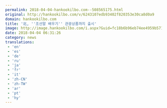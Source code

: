 ```yaml
---
permalink: 2018-04-04-hankookilbo.com--508565175.html
original: http://hankookilbo.com/v/6243107edb93402f820353e30ca8d0a9
domain: hankookilbo.com
title: '北, ''조선말 배우기'' 관광상품까지 출시'
image: http://image.hankookilbo.com/i.aspx?Guid=fc18b6b96eb74ee4959b571854ed66a7&Month=201804&size=980
date: 2018-04-04 06:31:26
category: news
translations: 
 - 'en'
 - 'es'
 - 'de'
 - 'ru'
 - 'ja'
 - 'fr'
 - 'it'
 - 'zh-CN'
 - 'zh-TW'
 - 'ar'
 - 'pt'
 - 'hy'
---
```


